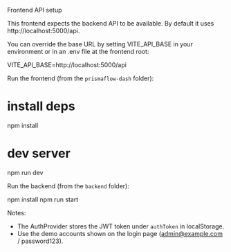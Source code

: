 Frontend API setup

This frontend expects the backend API to be available. By default it uses http://localhost:5000/api.

You can override the base URL by setting VITE_API_BASE in your environment or in an .env file at the frontend root:

VITE_API_BASE=http://localhost:5000/api

Run the frontend (from the `prismaflow-dash` folder):

# install deps
npm install

# dev server
npm run dev

Run the backend (from the `backend` folder):

npm install
npm run start

Notes:
- The AuthProvider stores the JWT token under `authToken` in localStorage.
- Use the demo accounts shown on the login page (admin@example.com / password123).
